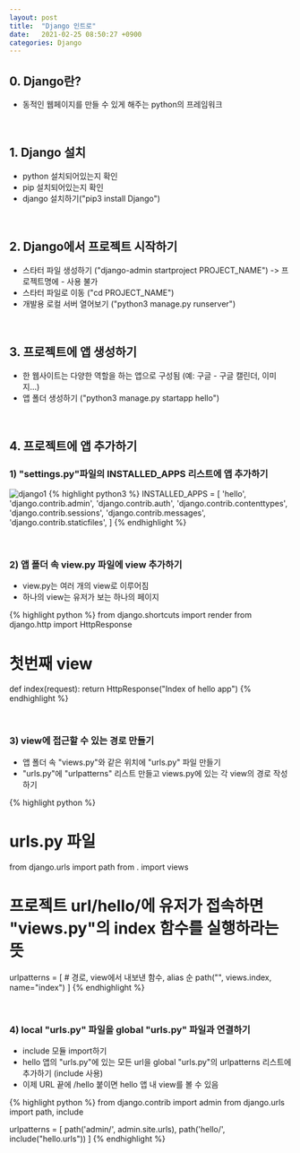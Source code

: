```yaml
---
layout: post
title:  "Django 인트로"
date:   2021-02-25 08:50:27 +0900
categories: Django
---
```


## 0. Django란?
- 동적인 웹페이지를 만들 수 있게 해주는 python의 프레임워크

<br/>

## 1. Django 설치
- python 설치되어있는지 확인
- pip 설치되어있는지 확인
- django 설치하기("pip3 install Django")

<br/>

## 2. Django에서 프로젝트 시작하기
- 스타터 파일 생성하기 ("django-admin startproject PROJECT_NAME") -> 프로젝트명에 - 사용 불가
- 스타터 파일로 이동 ("cd PROJECT_NAME")
- 개발용 로컬 서버 열어보기 ("python3 manage.py runserver")

<br/>

## 3. 프로젝트에 앱 생성하기
- 한 웹사이트는 다양한 역할을 하는 앱으로 구성됨 (예: 구글 - 구글 캘린더, 이미지...)
- 앱 폴더 생성하기 ("python3 manage.py startapp hello")

<br/>

## 4. 프로젝트에 앱 추가하기
### 1) "settings.py"파일의 INSTALLED_APPS 리스트에 앱 추가하기
![django1](https://eungang3.github.io/sue-is-programming/assets/django1.jpg)
{% highlight python3 %}
INSTALLED_APPS = [
    'hello',
    'django.contrib.admin',
    'django.contrib.auth',
    'django.contrib.contenttypes',
    'django.contrib.sessions',
    'django.contrib.messages',
    'django.contrib.staticfiles',
]
{% endhighlight %}

<br/>

### 2) 앱 폴더 속 view.py 파일에 view 추가하기
- view.py는 여러 개의 view로 이루어짐
- 하나의 view는 유저가 보는 하나의 페이지

{% highlight python %}
from django.shortcuts import render
from django.http import HttpResponse

# 첫번째 view
def index(request):
    return HttpResponse("Index of hello app")
{% endhighlight %}

<br/>

### 3) view에 접근할 수 있는 경로 만들기
- 앱 폴더 속 "views.py"와 같은 위치에 "urls.py" 파일 만들기
- "urls.py"에 "urlpatterns" 리스트 만들고 views.py에 있는 각 view의 경로 작성하기

{% highlight python %}
# urls.py 파일
from django.urls import path
from . import views

# 프로젝트 url/hello/에 유저가 접속하면 "views.py"의 index 함수를 실행하라는 뜻
urlpatterns = [
    # 경로, view에서 내보낸 함수, alias 순
    path("", views.index, name="index")
]
{% endhighlight %}

<br/>

### 4) local "urls.py" 파일을 global "urls.py" 파일과 연결하기
- include 모듈 import하기
- hello 앱의 "urls.py"에 있는 모든 url을 global "urls.py"의 urlpatterns 리스트에 추가하기 (include 사용)
- 이제 URL 끝에 /hello 붙이면 hello 앱 내 view를 볼 수 있음

{% highlight python %}
from django.contrib import admin
from django.urls import path, include

urlpatterns = [
    path('admin/', admin.site.urls),
    path('hello/', include("hello.urls"))
]
{% endhighlight %}
